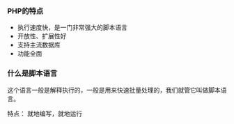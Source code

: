 ### PHP的特点
- 执行速度快，是一门非常强大的脚本语言
- 开放性、扩展性好
- 支持主流数据库
- 功能全面

### 什么是脚本语言

这个语言一般是解释执行的，一般是用来快速批量处理的，我们就管它叫做脚本语言。

特点： 就地编写，就地运行

